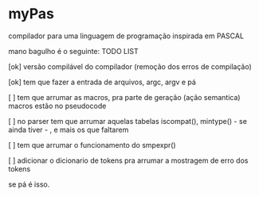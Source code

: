 # myPas
compilador para uma linguagem de programação inspirada em PASCAL

mano bagulho é o seguinte:
TODO LIST


[ok] versão compilável do compilador (remoção dos erros de compilação)

[ok] tem que fazer a entrada de arquivos, argc, argv e pá

[  ] tem que arrumar as macros, pra parte de geração (ação semantica)
macros estão no pseudocode

[  ] no parser tem que arrumar aquelas tabelas
iscompat(), mintype() - se ainda tiver - , e mais os que faltarem

[  ] tem que arrumar o funcionamento do smpexpr()

[  ] adicionar o dicionario de tokens pra arrumar a mostragem de erro dos tokens

se pá é isso.
